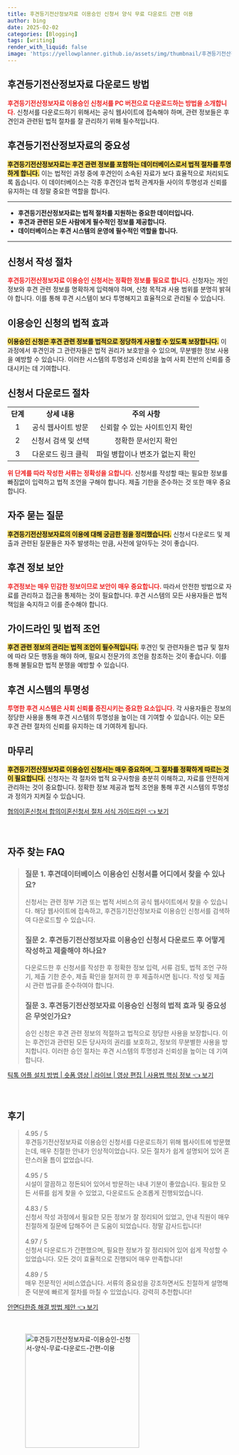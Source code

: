 ```yaml
---
title: 후견등기전산정보자료 이용승인 신청서 양식 무료 다운로드 간편 이용
author: bing
date: 2025-02-02
categories: [Blogging]
tags: [writing]
render_with_liquid: false
image: 'https://yellowplanner.github.io/assets/img/thumbnail/후견등기전산정보자료-이용승인-신청서-양식-무료-다운로드-간편-이용.webp'
---
```



<h2 id='후견등기전산정보자료다운로드방법'>후견등기전산정보자료 다운로드 방법</h2>

<p><b><span style="color: #ee2323;">후견등기전산정보자료 이용승인 신청서를 PC 버전으로 다운로드하는 방법을 소개합니다.</span></b> 신청서를 다운로드하기 위해서는 공식 웹사이트에 접속해야 하며, 관련 정보들은 후견인과 관련된 법적 절차를 잘 관리하기 위해 필수적입니다.</p>

<h2 id='후견등기전산정보자료의중요성'>후견등기전산정보자료의 중요성</h2>

<p><b><span style="background-color: #ffe066;">후견등기전산정보자료는 후견 관련 정보를 포함하는 데이터베이스로서 법적 절차를 투명하게 합니다.</span></b> 이는 법적인 과정 중에 후견인이 소속된 자료가 보다 효율적으로 처리되도록 돕습니다. 이 데이터베이스는 각종 후견인과 법적 관계자들 사이의 투명성과 신뢰를 유지하는 데 정말 중요한 역할을 합니다.</p>

<hr />

<ul>
    <li><b>후견등기전산정보자료는 법적 절차를 지원하는 중요한 데이터입니다.</b></li>
    <li><b>후견과 관련된 모든 사람에게 필수적인 정보를 제공합니다.</b></li>
    <li><b>데이터베이스는 후견 시스템의 운영에 필수적인 역할을 합니다.</b></li>
</ul>

<hr />

<h2 id='신청서작성절차'>신청서 작성 절차</h2>

<p><b><span style="color: #ee2323;">후견등기전산정보자료 이용승인 신청서는 정확한 정보를 필요로 합니다.</span></b> 신청자는 개인 정보와 후견 관련 정보를 명확하게 입력해야 하며, 신청 목적과 사용 범위를 분명히 밝혀야 합니다. 이를 통해 후견 시스템이 보다 투명해지고 효율적으로 관리될 수 있습니다.</p>

<h2 id='이용승인신청의법적효과'>이용승인 신청의 법적 효과</h2>

<p><b><span style="background-color: #ffe066;">이용승인 신청은 후견 관련 정보를 법적으로 정당하게 사용할 수 있도록 보장합니다.</span></b> 이 과정에서 후견인과 그 관련자들은 법적 권리가 보호받을 수 있으며, 무분별한 정보 사용을 예방할 수 있습니다. 이러한 시스템의 투명성과 신뢰성을 높여 사회 전반의 신뢰를 증대시키는 데 기여합니다.</p>

<h2 id='신청서다운로드절차'>신청서 다운로드 절차</h2>

<table>
    <tr>
        <td style="text-align: center; height: 17px;"><b>단계</b></td>
        <td style="text-align: center; height: 17px;"><b>상세 내용</b></td>
        <td style="text-align: center; height: 17px;"><b>주의 사항</b></td>
    </tr>
    <tr>
        <td style="text-align: center; height: 17px;">1</td>
        <td style="text-align: center; height: 17px;">공식 웹사이트 방문</td>
        <td style="text-align: center; height: 17px;">신뢰할 수 있는 사이트인지 확인</td>
    </tr>
    <tr>
        <td style="text-align: center; height: 17px;">2</td>
        <td style="text-align: center; height: 17px;">신청서 검색 및 선택</td>
        <td style="text-align: center; height: 17px;">정확한 문서인지 확인</td>
    </tr>
    <tr>
        <td style="text-align: center; height: 17px;">3</td>
        <td style="text-align: center; height: 17px;">다운로드 링크 클릭</td>
        <td style="text-align: center; height: 17px;">파일 병합이나 변조가 없는지 확인</td>
    </tr>
</table>

<p><b><span style="color: #ee2323;">위 단계를 따라 작성한 서류는 정확성을 요합니다.</span></b> 신청서를 작성할 때는 필요한 정보를 빠짐없이 입력하고 법적 조언을 구해야 합니다. 제출 기한을 준수하는 것 또한 매우 중요합니다.</p>

<h2 id='자주묻는질문'>자주 묻는 질문</h2>

<p><b><span style="background-color: #ffe066;">후견등기전산정보자료의 이용에 대해 궁금한 점을 정리했습니다.</span></b> 신청서 다운로드 및 제출과 관련된 질문들은 자주 발생하는 만큼, 사전에 알아두는 것이 좋습니다.</p>

<h2 id='후견정보보안'>후견 정보 보안</h2>

<p><b><span style="color: #ee2323;">후견정보는 매우 민감한 정보이므로 보안이 매우 중요합니다.</span></b> 따라서 안전한 방법으로 자료를 관리하고 접근을 통제하는 것이 필요합니다. 후견 시스템의 모든 사용자들은 법적 책임을 숙지하고 이를 준수해야 합니다.</p>

<h2 id='가이드라인및법적조언'>가이드라인 및 법적 조언</h2>

<p><b><span style="background-color: #ffe066;">후견 관련 정보의 관리는 법적 조언이 필수적입니다.</span></b> 후견인 및 관련자들은 법규 및 절차에 따라 모든 행동을 해야 하며, 필요시 전문가의 조언을 참조하는 것이 좋습니다. 이를 통해 불필요한 법적 분쟁을 예방할 수 있습니다.</p>

<h2 id='후견시스템의투명성'>후견 시스템의 투명성</h2>

<p><b><span style="color: #ee2323;">투명한 후견 시스템은 사회 신뢰를 증진시키는 중요한 요소입니다.</span></b> 각 사용자들은 정보의 정당한 사용을 통해 후견 시스템의 투명성을 높이는 데 기여할 수 있습니다. 이는 모든 후견 관련 절차의 신뢰를 유지하는 데 기여하게 됩니다.</p>

<h2 id='마무리'>마무리</h2>

<p><b><span style="background-color: #ffe066;">후견등기전산정보자료 이용승인 신청서는 매우 중요하며, 그 절차를 정확하게 따르는 것이 필요합니다.</span></b> 신청자는 각 절차와 법적 요구사항을 충분히 이해하고, 자료를 안전하게 관리하는 것이 중요합니다. 정확한 정보 제공과 법적 조언을 통해 후견 시스템의 투명성과 정의가 지켜질 수 있습니다.</p>


<p><a class="click-button" title="협의이혼신청서 합의이혼신청서 절차 서식 가이드라인" href="https://yellowplanner.github.io/posts/%ED%98%91%EC%9D%98%EC%9D%B4%ED%98%BC%EC%8B%A0%EC%B2%AD%EC%84%9C-%ED%95%A9%EC%9D%98%EC%9D%B4%ED%98%BC%EC%8B%A0%EC%B2%AD%EC%84%9C-%EC%A0%88%EC%B0%A8-%EC%84%9C%EC%8B%9D-%EA%B0%80%EC%9D%B4%EB%93%9C%EB%9D%BC%EC%9D%B8/" rel="dofollow">협의이혼신청서 합의이혼신청서 절차 서식 가이드라인 👈 보기</a></p><br>
<h2 id='자주_찾는_FAQ'>자주 찾는 FAQ</h2>
<div itemscope="" itemtype="https://schema.org/FAQPage"> 
<blockquote> 
<div itemscope="" itemprop="mainEntity" itemtype="https://schema.org/Question"> 
<h3 itemprop="name">질문 1. 후견데이터베이스 이용승인 신청서를 어디에서 찾을 수 있나요?</h3> 
<div itemscope="" itemprop="acceptedAnswer" itemtype="https://schema.org/Answer"> 
<span itemprop="text"> 
<p>신청서는 관련 정부 기관 또는 법적 서비스의 공식 웹사이트에서 찾을 수 있습니다. 해당 웹사이트에 접속하고, 후견등기전산정보자료 이용승인 신청서를 검색하여 다운로드할 수 있습니다.</p> 
</span> 
</div> 
</div> 

<div itemscope="" itemprop="mainEntity" itemtype="https://schema.org/Question"> 
<h3 itemprop="name">질문 2. 후견등기전산정보자료 이용승인 신청서 다운로드 후 어떻게 작성하고 제출해야 하나요?</h3> 
<div itemscope="" itemprop="acceptedAnswer" itemtype="https://schema.org/Answer"> 
<span itemprop="text"> 
<p>다운로드한 후 신청서를 작성한 후 정확한 정보 입력, 서류 검토, 법적 조언 구하기, 제출 기한 준수, 제출 확인을 철저히 한 후 제출하시면 됩니다. 작성 및 제출 시 관련 법규를 준수하여야 합니다.</p> 
</span> 
</div> 
</div> 

<div itemscope="" itemprop="mainEntity" itemtype="https://schema.org/Question"> 
<h3 itemprop="name">질문 3. 후견등기전산정보자료 이용승인 신청의 법적 효과 및 중요성은 무엇인가요?</h3> 
<div itemscope="" itemprop="acceptedAnswer" itemtype="https://schema.org/Answer"> 
<span itemprop="text"> 
<p>승인 신청은 후견 관련 정보의 적절하고 법적으로 정당한 사용을 보장합니다. 이는 후견인과 관련된 모든 당사자의 권리를 보호하고, 정보의 무분별한 사용을 방지합니다. 이러한 승인 절차는 후견 시스템의 투명성과 신뢰성을 높이는 데 기여합니다.</p> 
</span> 
</div> 
</div> 
</blockquote> 
</div>
<p><a class="click-button" title="틱톡 어플 설치 방법 | 숏폼 영상 | 라이브 | 영상 편집 | 사용법 핵심 정보" href="https://yellowplanner.github.io/posts/%ED%8B%B1%ED%86%A1-%EC%96%B4%ED%94%8C-%EC%84%A4%EC%B9%98-%EB%B0%A9%EB%B2%95-%EC%88%8F%ED%8F%BC-%EC%98%81%EC%83%81-%EB%9D%BC%EC%9D%B4%EB%B8%8C-%EC%98%81%EC%83%81-%ED%8E%B8%EC%A7%91-%EC%82%AC%EC%9A%A9%EB%B2%95-%ED%95%B5%EC%8B%AC-%EC%A0%95%EB%B3%B4/" rel="dofollow">틱톡 어플 설치 방법 | 숏폼 영상 | 라이브 | 영상 편집 | 사용법 핵심 정보 👈 보기</a></p><br>
<h2 id='후기'>후기</h2>
<div itemscope itemtype="https://schema.org/Product">
  <blockquote>
  <div itemprop="review" itemscope itemtype="https://schema.org/Review">
      <div itemprop="reviewRating" itemscope itemtype="https://schema.org/Rating"> <span itemprop="ratingValue">4.95</span> / <span itemprop="bestRating">5</span> </div>
      <span itemprop="reviewBody">후견등기전산정보자료 이용승인 신청서를 다운로드하기 위해 웹사이트에 방문했는데, 매우 친절한 안내가 인상적이었습니다. 모든 절차가 쉽게 설명되어 있어 혼란스러울 틈이 없었습니다.</span>
  </div>
  <br>
  <div itemprop="review" itemscope itemtype="https://schema.org/Review">
      <div itemprop="reviewRating" itemscope itemtype="https://schema.org/Rating"> <span itemprop="ratingValue">4.95</span> / <span itemprop="bestRating">5</span> </div>
      <span itemprop="reviewBody">시설이 깔끔하고 정돈되어 있어서 방문하는 내내 기분이 좋았습니다. 필요한 모든 서류를 쉽게 찾을 수 있었고, 다운로드도 순조롭게 진행되었습니다.</span>
  </div>
  <br>
  <div itemprop="review" itemscope itemtype="https://schema.org/Review">
      <div itemprop="reviewRating" itemscope itemtype="https://schema.org/Rating"> <span itemprop="ratingValue">4.83</span> / <span itemprop="bestRating">5</span> </div>
      <span itemprop="reviewBody">신청서 작성 과정에서 필요한 모든 정보가 잘 정리되어 있었고, 안내 직원이 매우 친절하게 질문에 답해주어 큰 도움이 되었습니다. 정말 감사드립니다!</span>
  </div>
  <br>
  <div itemprop="review" itemscope itemtype="https://schema.org/Review">
      <div itemprop="reviewRating" itemscope itemtype="https://schema.org/Rating"> <span itemprop="ratingValue">4.97</span> / <span itemprop="bestRating">5</span> </div>
      <span itemprop="reviewBody">신청서 다운로드가 간편했으며, 필요한 정보가 잘 정리되어 있어 쉽게 작성할 수 있었습니다. 모든 것이 효율적으로 진행되어 매우 만족합니다!</span>
  </div>
  <br>
  <div itemprop="review" itemscope itemtype="https://schema.org/Review">
      <div itemprop="reviewRating" itemscope itemtype="https://schema.org/Rating"> <span itemprop="ratingValue">4.89</span> / <span itemprop="bestRating">5</span> </div>
      <span itemprop="reviewBody">매우 전문적인 서비스였습니다. 서류의 중요성을 강조하면서도 친절하게 설명해 준 덕분에 빠르게 절차를 마칠 수 있었습니다. 강력히 추천합니다!</span>
  </div>
  </blockquote>
</div>
<p><a class="click-button" title="안면다한증 해결 방법 제안" href="https://yellowplanner.github.io/posts/%EC%95%88%EB%A9%B4%EB%8B%A4%ED%95%9C%EC%A6%9D-%ED%95%B4%EA%B2%B0-%EB%B0%A9%EB%B2%95-%EC%A0%9C%EC%95%88/" rel="dofollow">안면다한증 해결 방법 제안 👈 보기</a></p><br>
<figure class="image"><img src="https://yellowplanner.github.io/assets/img/thumbnail/후견등기전산정보자료-이용승인-신청서-양식-무료-다운로드-간편-이용.webp" alt="후견등기전산정보자료-이용승인-신청서-양식-무료-다운로드-간편-이용" width="256" height="256"></figure>